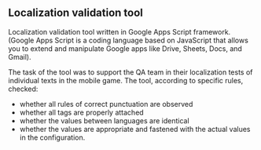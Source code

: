 ## Localization validation tool
Localization validation tool written in Google Apps Script framework. (Google Apps Script is a coding language based on JavaScript that allows you to extend and manipulate Google apps like Drive, Sheets, Docs, and Gmail).

The task of the tool was to support the QA team in their localization tests of individual texts in the mobile game.
The tool, according to specific rules, checked:
- whether all rules of correct punctuation are observed
- whether all tags are properly attached
- whether the values between languages are identical
- whether the values are appropriate and fastened with the actual values in the configuration.
